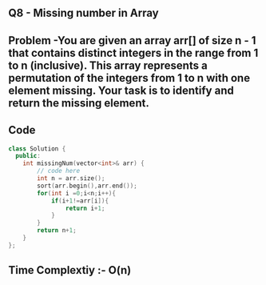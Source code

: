 ## Q8 - Missing number in Array

## Problem -You are given an array arr[] of size n - 1 that contains distinct integers in the range from 1 to n (inclusive). This array represents a permutation of the integers from 1 to n with one element missing. Your task is to identify and return the missing element.

## Code
```cpp
class Solution {
  public:
    int missingNum(vector<int>& arr) {
        // code here
        int n = arr.size();
        sort(arr.begin(),arr.end());
        for(int i =0;i<n;i++){
            if(i+1!=arr[i]){
                return i+1;
            }
        }
        return n+1;
    }
};
```
## Time Complextiy :- O(n) 
